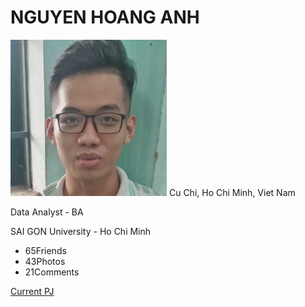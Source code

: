 <div class="profile-page">
  <div class="content">
    <div class="content__cover">
      <div class="content__avatar"></div>
      <div class="content__bull"><span></span><span></span><span></span><span></span><span></span>
      </div>
    </div>
    <div class="content__title">
      <h1>NGUYEN HOANG ANH</h1>
        <td width="50%">
          <img width="250" src="./avatar.jpg" border="0">
         </td>
      <span>Cu Chi, Ho Chi Minh, Viet Nam</span>
    </div>
    <div class="content__description">
      <p>Data Analyst - BA</p>
      <p>SAI GON University - Ho Chi Minh</p>
    </div>
    <ul class="content__list">
      <li><span>65</span>Friends</li>
      <li><span>43</span>Photos</li>
      <li><span>21</span>Comments</li>
    </ul>
    <div class="content__button"><a class="button" href="https://ayashion.github.io/Web1/">
        <div class="button__border"></div>
        <div class="button__bg"></div>
        <p class="button__text">Current PJ</p></a></div>
  </div>
  <div class="bg">
    <div><span></span><span></span><span></span><span></span><span></span><span></span><span></span>
    </div>
  </div>
</div>
